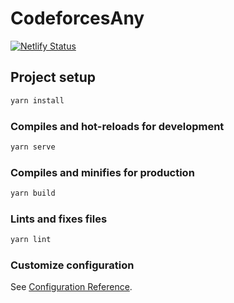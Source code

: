 # CodeforcesAny

[![Netlify Status](https://api.netlify.com/api/v1/badges/0665f559-3aa6-4618-a526-85d4a3cb622d/deploy-status)](https://app.netlify.com/sites/cfany/deploys)

## Project setup

```bash
yarn install
```

### Compiles and hot-reloads for development

```bash
yarn serve
```

### Compiles and minifies for production

```bash
yarn build
```

### Lints and fixes files

```bash
yarn lint
```

### Customize configuration

See [Configuration Reference](https://cli.vuejs.org/config/).
